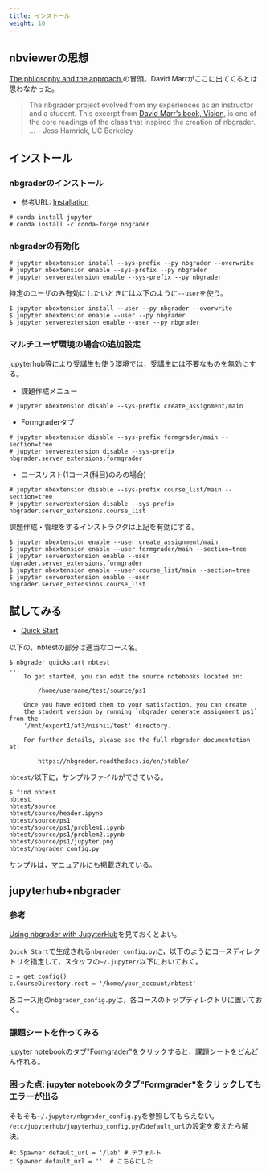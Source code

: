 ```yaml
---
title: インストール
weight: 10
---
```


## nbviewerの思想

[The philosophy and the approach
](https://nbgrader.readthedocs.io/en/stable/user_guide/philosophy.html)の冒頭。David Marrがここに出てくるとは思わなかった。

> The nbgrader project evolved from my experiences as an instructor and a student. This excerpt from [David Marr’s book, Vision](https://www.dropbox.com/s/olrx40rzzvk1v1i/Marr%20-%20The%20Philosophy%20and%20the%20Approach.pdf?dl=0), is one of the core readings of the class that inspired the creation of nbgrader. ...
– Jess Hamrick, UC Berkeley


## インストール
### nbgraderのインストール

- 参考URL: [Installation](https://nbgrader.readthedocs.io/en/stable/user_guide/installation.html)

```
# conda install jupyter
# conda install -c conda-forge nbgrader
```


### nbgraderの有効化

```
# jupyter nbextension install --sys-prefix --py nbgrader --overwrite
# jupyter nbextension enable --sys-prefix --py nbgrader
# jupyter serverextension enable --sys-prefix --py nbgrader
```

特定のユーザのみ有効にしたいときには以下のように`--user`を使う。

```
$ jupyter nbextension install --user --py nbgrader --overwrite
$ jupyter nbextension enable --user --py nbgrader
$ jupyter serverextension enable --user --py nbgrader
```


### マルチユーザ環境の場合の追加設定

jupyterhub等により受講生も使う環境では，受講生には不要なものを無効にする。

- 課題作成メニュー

```
# jupyter nbextension disable --sys-prefix create_assignment/main
```
- Formgraderタブ
```
# jupyter nbextension disable --sys-prefix formgrader/main --section=tree
# jupyter serverextension disable --sys-prefix nbgrader.server_extensions.formgrader
```
- コースリスト(1コース(科目)のみの場合)
```
# jupyter nbextension disable --sys-prefix course_list/main --section=tree
# jupyter serverextension disable --sys-prefix nbgrader.server_extensions.course_list
```

課題作成・管理をするインストラクタは上記を有効にする。

```
$ jupyter nbextension enable --user create_assignment/main
$ jupyter nbextension enable --user formgrader/main --section=tree
$ jupyter serverextension enable --user nbgrader.server_extensions.formgrader
$ jupyter nbextension enable --user course_list/main --section=tree
$ jupyter serverextension enable --user nbgrader.server_extensions.course_list
```


## 試してみる

- [Quick Start](https://nbgrader.readthedocs.io/en/stable/user_guide/installation.html#quick-start)

以下の，nbtestの部分は適当なコース名。

```
$ nbgrader quickstart nbtest
...
    To get started, you can edit the source notebooks located in:
    
        /home/username/test/source/ps1
    
    Once you have edited them to your satisfaction, you can create
    the student version by running `nbgrader generate_assignment ps1` from the
    '/mnt/export1/at3/nishii/test' directory.
    
    For further details, please see the full nbgrader documentation at:
    
        https://nbgrader.readthedocs.io/en/stable/

```

`nbtest/`以下に，サンプルファイルができている。
```
$ find nbtest
nbtest
nbtest/source
nbtest/source/header.ipynb
nbtest/source/ps1
nbtest/source/ps1/problem1.ipynb
nbtest/source/ps1/problem2.ipynb
nbtest/source/ps1/jupyter.png
nbtest/nbgrader_config.py
```

サンプルは，[マニュアル](https://nbgrader.readthedocs.io/en/stable/user_guide/creating_and_grading_assignments.html)にも掲載されている。

## jupyterhub+nbgrader


### 参考
[Using nbgrader with JupyterHub](https://nbgrader.readthedocs.io/en/master/configuration/jupyterhub_config.html)を見ておくとよい。

`Quick Start`で生成される`nbgrader_config.py`に，以下のようにコースディレクトリを指定して，スタッフの`~/.jupyter/`以下においておく。

```
c = get_config()
c.CourseDirectory.root = '/home/your_account/nbtest'
```

各コース用の`nbgrader_config.py`は，各コースのトップディレクトリに置いておく。

### 課題シートを作ってみる

jupyter notebookのタブ"Formgrader"をクリックすると，課題シートをどんどん作れる。

### 困った点: jupyter notebookのタブ"Formgrader"をクリックしてもエラーが出る

そもそも`~/.jupyter/nbgrader_config.py`を参照してもらえない。
`/etc/jupyterhub/jupyterhub_config.py`の`default_url`の設定を変えたら解決。

```
#c.Spawner.default_url = '/lab' # デフォルト
c.Spawner.default_url = ''  # こちらにした
```
